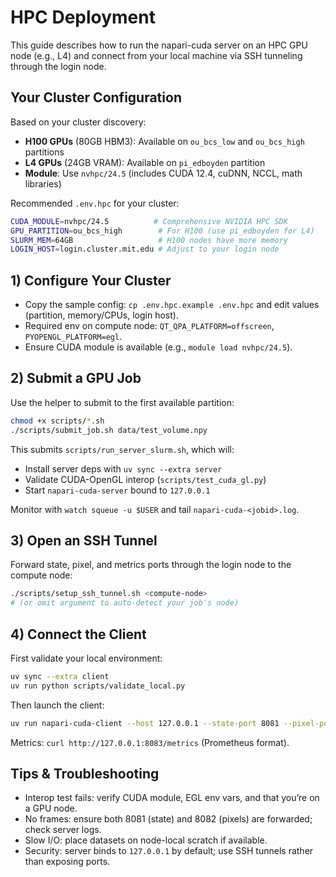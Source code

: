 # HPC Deployment

This guide describes how to run the napari-cuda server on an HPC GPU node (e.g., L4) and connect from your local machine via SSH tunneling through the login node.

## Your Cluster Configuration

Based on your cluster discovery:
- **H100 GPUs** (80GB HBM3): Available on `ou_bcs_low` and `ou_bcs_high` partitions
- **L4 GPUs** (24GB VRAM): Available on `pi_edboyden` partition  
- **Module**: Use `nvhpc/24.5` (includes CUDA 12.4, cuDNN, NCCL, math libraries)

Recommended `.env.hpc` for your cluster:
```bash
CUDA_MODULE=nvhpc/24.5          # Comprehensive NVIDIA HPC SDK
GPU_PARTITION=ou_bcs_high        # For H100 (use pi_edboyden for L4)
SLURM_MEM=64GB                   # H100 nodes have more memory
LOGIN_HOST=login.cluster.mit.edu # Adjust to your login node
```

## 1) Configure Your Cluster
- Copy the sample config: `cp .env.hpc.example .env.hpc` and edit values (partition, memory/CPUs, login host).
- Required env on compute node: `QT_QPA_PLATFORM=offscreen`, `PYOPENGL_PLATFORM=egl`.
- Ensure CUDA module is available (e.g., `module load nvhpc/24.5`).

## 2) Submit a GPU Job
Use the helper to submit to the first available partition:

```bash
chmod +x scripts/*.sh
./scripts/submit_job.sh data/test_volume.npy
```

This submits `scripts/run_server_slurm.sh`, which will:
- Install server deps with `uv sync --extra server`
- Validate CUDA-OpenGL interop (`scripts/test_cuda_gl.py`)
- Start `napari-cuda-server` bound to `127.0.0.1`

Monitor with `watch squeue -u $USER` and tail `napari-cuda-<jobid>.log`.

## 3) Open an SSH Tunnel
Forward state, pixel, and metrics ports through the login node to the compute node:

```bash
./scripts/setup_ssh_tunnel.sh <compute-node>
# (or omit argument to auto-detect your job's node)
```

## 4) Connect the Client
First validate your local environment:

```bash
uv sync --extra client
uv run python scripts/validate_local.py
```

Then launch the client:

```bash
uv run napari-cuda-client --host 127.0.0.1 --state-port 8081 --pixel-port 8082
```

Metrics: `curl http://127.0.0.1:8083/metrics` (Prometheus format).

## Tips & Troubleshooting
- Interop test fails: verify CUDA module, EGL env vars, and that you’re on a GPU node.
- No frames: ensure both 8081 (state) and 8082 (pixels) are forwarded; check server logs.
- Slow I/O: place datasets on node-local scratch if available.
- Security: server binds to `127.0.0.1` by default; use SSH tunnels rather than exposing ports.

